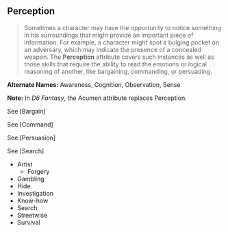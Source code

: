 Perception
----------

> Sometimes a character may have the opportunity to notice something in his surroundings that might provide an important piece of information. For example, a character might spot a bulging pocket on an adversary, which may indicate the presence of a concealed weapon. The __Perception__ attribute covers such instances as well as those skills that require the ability to read the emotions or logical reasoning of another, like bargaining, commanding, or persuading.

__Alternate Names:__ Awareness, Cognition, <span title='Solar'>Observation</span>, Sense

__Note:__ In _D6 Fantasy_, the Acumen attribute replaces Perception.

See [Bargain]

See [Command]

See [Persuasion]

See [Search]

- Artist
  - Forgery
- Gambling
- Hide
- Investigation
- Know-how
- Search
- Streetwise
- Survival
